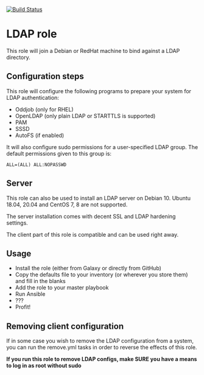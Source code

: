 [![Build Status](https://drone.element-networks.nl/api/badges/Element-Networks/ansible-role_ldap/status.svg)](https://drone.element-networks.nl/Element-Networks/ansible-role_ldap)

# LDAP role
This role will join a Debian or RedHat machine to bind against a LDAP directory.

## Configuration steps
This role will configure the following programs to prepare your system for LDAP
authentication:

* Oddjob (only for RHEL)
* OpenLDAP (only plain LDAP or STARTTLS is supported)
* PAM
* SSSD
* AutoFS (if enabled)

It will also configure sudo permissions for a user-specified LDAP group. The
default permissions given to this group is:

```
ALL=(ALL) ALL:NOPASSWD
```

## Server
This role can also be used to install an LDAP server on Debian 10. Ubuntu 18.04,
20.04 and CentOS 7, 8 are not supported.

The server installation comes with decent SSL and LDAP hardening settings.

The client part of this role is compatible and can be used right away.

## Usage
* Install the role (either from Galaxy or directly from GitHub)
* Copy the defaults file to your inventory (or wherever you store them) and
  fill in the blanks
* Add the role to your master playbook
* Run Ansible
* ???
* Profit!

## Removing client configuration
If in some case you wish to remove the LDAP configuration from a system, you can run the remove.yml
tasks in order to reverse the effects of this role.

__If you run this role to remove LDAP configs, make SURE you have a means to log in as root without sudo__

